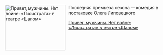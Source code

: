 <!--2025-06-16 15:30:53-->
<div class="yb">
  <div class="rss kino_teatr"><a href="https://www.kino-teatr.ru/teatr/art/teatr/7983/" title="Привет, мужчины. Нeт войне: «Лисистрата» в театре «Шалом»"><img src="https://www.kino-teatr.ru/art/3/8/7983/poster.jpg" width="196" height="147" align="left" hspace="5" style="margin: 0px 10px 0px 5px" alt="Привет, мужчины. Нeт войне: «Лисистрата» в театре «Шалом»"/></a>Последняя премьера сезона — комедия в постановке Олега Липовецкого <p class="titl"><a href="https://www.kino-teatr.ru/teatr/art/teatr/7983/">Привет, мужчины. Нeт войне: «Лисистрата» в театре «Шалом»</a></p></div>
</div>
